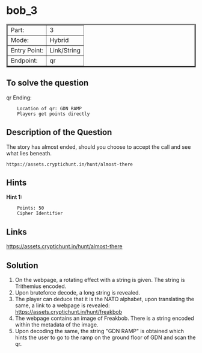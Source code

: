 # bob_3

<table border = '3'>
    <tr>
        <td>Part:</td>
        <td>3</td>
    </tr>
    <tr>
        <td>Mode:</td>
        <td>Hybrid</td>
    </tr>
    <tr>
        <td>Entry Point:</td>
        <td>Link/String</td>
    </tr>
    <tr>
        <td>Endpoint:</td>
        <td>qr</td>
    </tr>
</table>

## To solve the question 

qr Ending:

        Location of qr: GDN RAMP
        Players get points directly
        
## Description of the Question

The story has almost ended, should you choose to accept the call and see what lies beneath.


    https://assets.cryptichunt.in/hunt/almost-there

## Hints

**Hint 1:**
       
        Points: 50
        Cipher Identifier

## Links 

https://assets.cryptichunt.in/hunt/almost-there

## Solution 

1. On the webpage, a rotating effect with a string is given. The string is Trithemius encoded. 
2. Upon bruteforce decode, a long string is revealed.
3. The player can deduce that it is the NATO alphabet, upon translating the same, a link to a webpage is revealed: https://assets.cryptichunt.in/hunt/freakbob
4. The webpage contains an image of Freakbob. There is a string encoded within the metadata of the image.
5. Upon decoding the same, the string "GDN RAMP" is obtained which hints the user to go to the ramp on the ground floor of GDN and scan the qr. 

